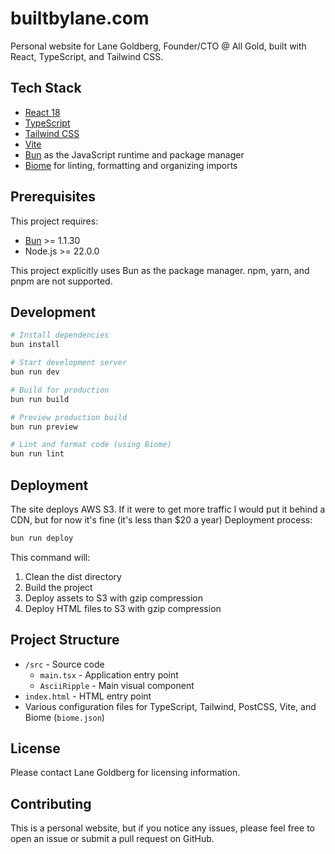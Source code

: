 # builtbylane.com

Personal website for Lane Goldberg, Founder/CTO @ All Gold, built with React, TypeScript, and Tailwind CSS.

## Tech Stack

- [React 18](https://react.dev)
- [TypeScript](https://www.typescriptlang.org/)
- [Tailwind CSS](https://tailwindcss.com/)
- [Vite](https://vitejs.dev/)
- [Bun](https://bun.sh/) as the JavaScript runtime and package manager
- [Biome](https://biomejs.dev/) for linting, formatting and organizing imports

## Prerequisites

This project requires:

- [Bun](https://bun.sh/) >= 1.1.30
- Node.js >= 22.0.0

This project explicitly uses Bun as the package manager. npm, yarn, and pnpm are not supported. 

## Development

```bash
# Install dependencies
bun install

# Start development server
bun run dev

# Build for production
bun run build

# Preview production build
bun run preview

# Lint and format code (using Biome)
bun run lint
```

## Deployment

The site deploys AWS S3. If it were to get more traffic I would put it behind a CDN, but for now it's fine (it's less than $20 a year) Deployment process:

```bash
bun run deploy
```

This command will:

1. Clean the dist directory
2. Build the project
3. Deploy assets to S3 with gzip compression
4. Deploy HTML files to S3 with gzip compression

## Project Structure

- `/src` - Source code
  - `main.tsx` - Application entry point
  - `AsciiRipple` - Main visual component
- `index.html` - HTML entry point
- Various configuration files for TypeScript, Tailwind, PostCSS, Vite, and Biome (`biome.json`)

## License

Please contact Lane Goldberg for licensing information.

## Contributing

This is a personal website, but if you notice any issues, please feel free to open an issue or submit a pull request on GitHub.